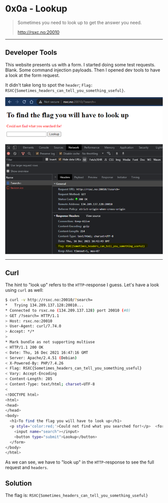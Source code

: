 # 0x0a - Lookup

> Sometimes you need to look up to get the answer you need.
> 
> http://rsxc.no:20010

---

## Developer Tools

This website presents us with a form. I started doing some test requests. Blank. Some command injection payloads. Then I opened dev tools to have a look at the form request.

It didn't take long to spot the `header`; `Flag: RSXC{Sometimes_headers_can_tell_you_something_useful}`.

![](0x0a-00.png "")


---

## Curl

The hint to "look up" refers to the `HTTP`-response I guess. Let's have a look using `curl` as well:

```bash
$ curl -v http://rsxc.no:20010/?search=
*   Trying 134.209.137.128:20010...
* Connected to rsxc.no (134.209.137.128) port 20010 (#0)
> GET /?search= HTTP/1.1
> Host: rsxc.no:20010
> User-Agent: curl/7.74.0
> Accept: */*
>
* Mark bundle as not supporting multiuse
< HTTP/1.1 200 OK
< Date: Thu, 16 Dec 2021 16:47:16 GMT
< Server: Apache/2.4.51 (Debian)
< X-Powered-By: PHP/7.4.26
< Flag: RSXC{Sometimes_headers_can_tell_you_something_useful}
< Vary: Accept-Encoding
< Content-Length: 285
< Content-Type: text/html; charset=UTF-8
<
<!DOCTYPE html>
<html>
<head>
</head>
<body>
  <h1>To find the flag you will have to look up</h1>
  <p style='color:red;'>Could not find what you searched for!</p>  <form action=".">
    <input name="search"></input>
    <button type="submit">Lookup</button>
  </form>
</body>
</html>
```

As we can see, we have to "look up" in the `HTTP`-response to see the full request and `headers`.

## Solution

The flag is: `RSXC{Sometimes_headers_can_tell_you_something_useful}`
